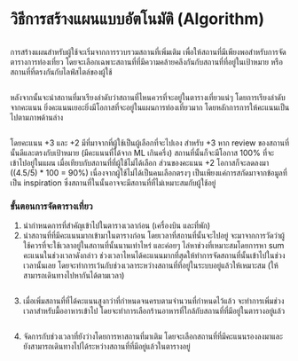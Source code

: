 # วิธีการสร้างแผนแบบอัตโนมัติ (Algorithm)

<figure><img src="../../.gitbook/assets/Travelful+ #261492final.png" alt=""><figcaption></figcaption></figure>

การสร้างแผนสำหรับผู้ใช้จะเริ่มจากการรวบรวมสถานที่เพิ่มเติม เพื่อให้สถานที่มีเพียงพอสำหรับการจัดตารางการท่องเที่ยว โดยจะเลือกเฉพาะสถานที่ที่มีความคล้ายคลึงกันกับสถานที่ที่อยู่ในเป้าหมาย หรือสถานที่ที่ตรงกันกับไลฟ์สไตล์ของผู้ใช้

<figure><img src="../../.gitbook/assets/Travelful+ #261492final (1).png" alt=""><figcaption></figcaption></figure>

หลังจากนั้นจะนำสถานที่มาเรียงลำดับว่าสถานที่ไหนควรที่จะอยู่ในตารางเที่ยวแน่ๆ โดยการเรียงลำดับจากคะแนน ยิ่งคะแนนเยอะยิ่งมีโอกาสที่จะอยู่ในแผนการท่องเที่ยวมาก โดยหลักการการให้คะแนนเป็นไปตามภาพด้านล่าง

<figure><img src="../../.gitbook/assets/Travelful+ #261492final (2).png" alt=""><figcaption></figcaption></figure>

โดยคะแนน +3 และ +2 มีที่มาจากที่ผู้ใช้เป็นผู้เลือกที่จะไปเอง  สำหรับ +3 หาก review ของสถานที่นั้นดีและตรงกับเป้าหมาย (มีคะแนนที่ได้จาก ML เกินครึ่ง) สถานที่นั้นก็จะมีโอกาส 100% ที่จะเข้าไปอยู่ในแผน เมื่อเทียบกับสถานที่ที่ผู้ใช้ไม่ได้เลือก ส่วนของคะแนน +2 โอกาสก็จะลดลงมา ((4.5/5) \* 100 = 90%) เนื่องจากผู้ใช้ไม่ได้เป็นคนเลือกตรงๆ เป็นเพียงแค่การสกัดมาจากข้อมูลที่เป็น inspiration ซึ่งสถานที่ในนั้นอาจจะมีสถานที่ที่ไม่เหมาะสมกับผู้ใช้อยู่

### ขั้นตอนการจัดตารางเที่ยว

1. นำกำหนดการที่สำคัญเข้าไปในตารางเวลาก่อน (เครื่องบิน และที่พัก)
2. นำสถานที่ที่มีคะแนนมากเข้ามาในตารางก่อน โดยเวลาที่สถานที่นั้นจะไปอยู่ จะมาจากการวัดว่าผู้ใช้ควรที่จะใช้เวลาอยู่ในสถานที่นั้นนานเท่าไหร่ และค่อยๆ ไล่หาช่วงที่เหมาะสมโดยการหา sum คะแนนในช่วงเวลาดังกล่าว ช่วงเวลาไหนได้คะแนนมากที่สุดให้ทำการจัดสถานที่นั้นเข้าไปในช่วงเวลานั้นเลย โดยจะทำการเว้นกับช่วงเวลาระหว่างสถานที่ที่อยู่ในระบบอยู่แล้วให้เหมาะสม (ให้สามารถเดินทางไปหากันได้ตามเวลา)

<figure><img src="../../.gitbook/assets/Travelful+ #261492final (4).png" alt=""><figcaption></figcaption></figure>

3. เมื่อเพิ่มสถานที่ที่ได้คะแนนสูงกว่าที่กำหนดจนครบตามจำนวนที่กำหนดไว้แล้ว จะทำการเพิ่มช่วงเวลาสำหรับมื้ออาหารเข้าไป โดยจะทำการเลือกร้านอาหารที่ใกล้กับสถานที่ที่มีอยู่ในตารางอยู่แล้ว

<figure><img src="../../.gitbook/assets/Travelful+ #261492final (5).png" alt=""><figcaption></figcaption></figure>

4. จัดการกับช่วงเวลาที่ยังว่างโดยการหาสถานที่มาเติม โดยจะเลือกสถานที่ที่มีคะแนนรองลงมาและยังสามารถเดินทางไปได้ระหว่างสถานที่ที่มีอยู่แล้วในตารางอยู่

<figure><img src="../../.gitbook/assets/Travelful+ #261492final (6).png" alt=""><figcaption></figcaption></figure>

